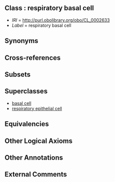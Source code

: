 
## Class : respiratory basal cell

 * *IRI* = http://purl.obolibrary.org/obo/CL_0002633
 * *Label* = respiratory basal cell

## Synonyms


## Cross-references


## Subsets


## Superclasses

 * [basal cell](../../CL/46/CL_0000646.md)
 * [respiratory epithelial cell](../../CL/68/CL_0002368.md)

## Equivalencies


## Other Logical Axioms


## Other Annotations


## External Comments

